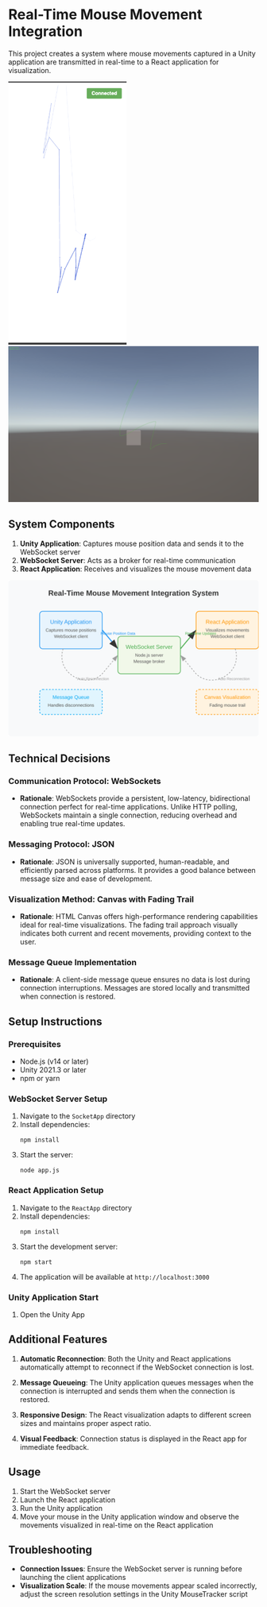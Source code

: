 # Real-Time Mouse Movement Integration

This project creates a system where mouse movements captured in a Unity application are transmitted in real-time to a React application for visualization.

![alt text](https://raw.githubusercontent.com/qouv/oculera-case/refs/heads/main/Documentation/mobile-react-screen.png )
![alt text](https://raw.githubusercontent.com/qouv/oculera-case/refs/heads/main/Documentation/unity-app-screen.png)



## System Components

1. **Unity Application**: Captures mouse position data and sends it to the WebSocket server
2. **WebSocket Server**: Acts as a broker for real-time communication
3. **React Application**: Receives and visualizes the mouse movement data

![alt text](https://raw.githubusercontent.com/qouv/oculera-case/d498f364ceb4d17c05c11571ae51072499f5d71b/Documentation/system-diagram.svg)

## Technical Decisions

### Communication Protocol: WebSockets
- **Rationale**: WebSockets provide a persistent, low-latency, bidirectional connection perfect for real-time applications. Unlike HTTP polling, WebSockets maintain a single connection, reducing overhead and enabling true real-time updates.

### Messaging Protocol: JSON
- **Rationale**: JSON is universally supported, human-readable, and efficiently parsed across platforms. It provides a good balance between message size and ease of development.

### Visualization Method: Canvas with Fading Trail
- **Rationale**: HTML Canvas offers high-performance rendering capabilities ideal for real-time visualizations. The fading trail approach visually indicates both current and recent movements, providing context to the user.

### Message Queue Implementation
- **Rationale**: A client-side message queue ensures no data is lost during connection interruptions. Messages are stored locally and transmitted when connection is restored.

## Setup Instructions

### Prerequisites
- Node.js (v14 or later)
- Unity 2021.3 or later
- npm or yarn

### WebSocket Server Setup
1. Navigate to the `SocketApp` directory
2. Install dependencies:
   ```
   npm install
   ```
3. Start the server:
   ```
   node app.js
   ```

### React Application Setup
1. Navigate to the `ReactApp` directory
2. Install dependencies:
   ```
   npm install
   ```
3. Start the development server:
   ```
   npm start
   ```
4. The application will be available at `http://localhost:3000`

### Unity Application Start
1. Open the Unity App


## Additional Features

1. **Automatic Reconnection**: Both the Unity and React applications automatically attempt to reconnect if the WebSocket connection is lost.

2. **Message Queueing**: The Unity application queues messages when the connection is interrupted and sends them when the connection is restored.

3. **Responsive Design**: The React visualization adapts to different screen sizes and maintains proper aspect ratio.

4. **Visual Feedback**: Connection status is displayed in the React app for immediate feedback.

## Usage

1. Start the WebSocket server
2. Launch the React application
3. Run the Unity application
4. Move your mouse in the Unity application window and observe the movements visualized in real-time on the React application

## Troubleshooting

- **Connection Issues**: Ensure the WebSocket server is running before launching the client applications
- **Visualization Scale**: If the mouse movements appear scaled incorrectly, adjust the screen resolution settings in the Unity MouseTracker script

